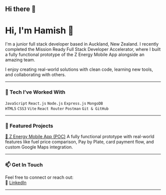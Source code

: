 ## Hi there 👋

<!--
**h3m1sh/h3m1sh** is a ✨ _special_ ✨ repository because its `README.md` (this file) appears on your GitHub profile.

Here are some ideas to get you started:

- 🔭 I’m currently working on ...
- 🌱 I’m currently learning ...
- 👯 I’m looking to collaborate on ...
- 🤔 I’m looking for help with ...
- 💬 Ask me about ...
- 📫 How to reach me: ...
- 😄 Pronouns: ...
- ⚡ Fun fact: ...
-->

# Hi, I'm Hamish 👋

I'm a junior full stack developer based in Auckland, New Zealand. I recently completed the Mission Ready Full Stack Developer Accelerator, where I built a fully functional prototype of the Z Energy Mobile App alongside an amazing team.

I enjoy creating real-world solutions with clean code, learning new tools, and collaborating with others.

---

### 🔧 Tech I’ve Worked With
`JavaScript` `React.js` `Node.js` `Express.js` `MongoDB`  
`HTML5` `CSS3` `Vite` `React Router` `Postman` `Git & GitHub`

---

### 📂 Featured Projects
[🔗 Z Energy Mobile App (POC)]([https://github.com/YOUR-USERNAME/z-energy-mobile-app](https://github.com/TheKoalaBear/z-energy-app))  
A fully functional prototype with real-world features like fuel price comparison, Pay by Plate, card payment flow, and custom Google Maps integration.

---

### 📫 Get In Touch
Feel free to connect or reach out:    
💼 [LinkedIn](https://www.linkedin.com/in/hamish-elliot-82443a2b3/)

---
